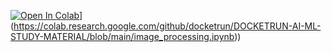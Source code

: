 [![Open In Colab]([)](https://colab.research.google.com/assets/colab-badge.svg)](https://colab.research.google.com/github/docketrun/DOCKETRUN-AI-ML-STUDY-MATERIAL/blob/main/image_processing.ipynb))
